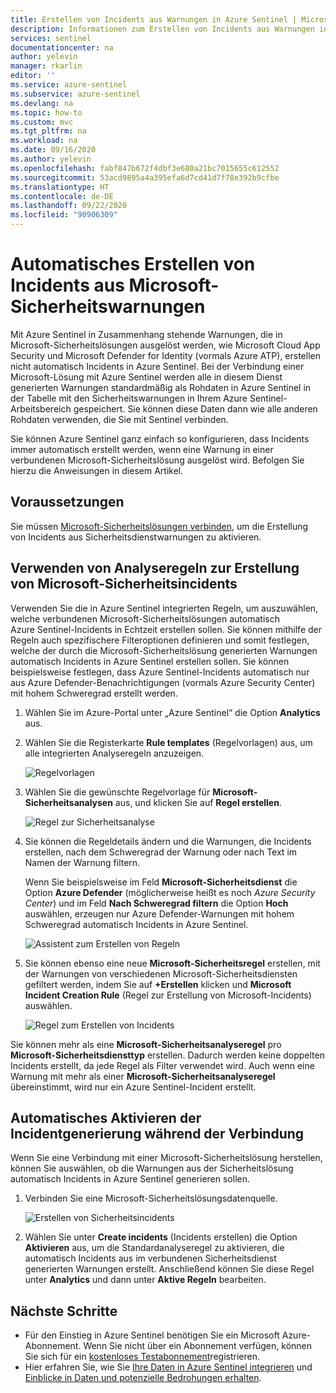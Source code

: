 ```yaml
---
title: Erstellen von Incidents aus Warnungen in Azure Sentinel | Microsoft-Dokumentation
description: Informationen zum Erstellen von Incidents aus Warnungen in Azure Sentinel
services: sentinel
documentationcenter: na
author: yelevin
manager: rkarlin
editor: ''
ms.service: azure-sentinel
ms.subservice: azure-sentinel
ms.devlang: na
ms.topic: how-to
ms.custom: mvc
ms.tgt_pltfrm: na
ms.workload: na
ms.date: 09/16/2020
ms.author: yelevin
ms.openlocfilehash: fabf847b672f4dbf3e680a21bc7015655c612552
ms.sourcegitcommit: 53acd9895a4a395efa6d7cd41d7f78e392b9cfbe
ms.translationtype: HT
ms.contentlocale: de-DE
ms.lasthandoff: 09/22/2020
ms.locfileid: "90906309"
---
```

# <a name="automatically-create-incidents-from-microsoft-security-alerts"></a>Automatisches Erstellen von Incidents aus Microsoft-Sicherheitswarnungen

Mit Azure Sentinel in Zusammenhang stehende Warnungen, die in Microsoft-Sicherheitslösungen ausgelöst werden, wie Microsoft Cloud App Security und Microsoft Defender for Identity (vormals Azure ATP), erstellen nicht automatisch Incidents in Azure Sentinel. Bei der Verbindung einer Microsoft-Lösung mit Azure Sentinel werden alle in diesem Dienst generierten Warnungen standardmäßig als Rohdaten in Azure Sentinel in der Tabelle mit den Sicherheitswarnungen in Ihrem Azure Sentinel-Arbeitsbereich gespeichert. Sie können diese Daten dann wie alle anderen Rohdaten verwenden, die Sie mit Sentinel verbinden.

Sie können Azure Sentinel ganz einfach so konfigurieren, dass Incidents immer automatisch erstellt werden, wenn eine Warnung in einer verbundenen Microsoft-Sicherheitslösung ausgelöst wird. Befolgen Sie hierzu die Anweisungen in diesem Artikel.

## <a name="prerequisites"></a>Voraussetzungen
Sie müssen [Microsoft-Sicherheitslösungen verbinden](connect-data-sources.md#data-connection-methods), um die Erstellung von Incidents aus Sicherheitsdienstwarnungen zu aktivieren.

## <a name="using-microsoft-security-incident-creation-analytics-rules"></a>Verwenden von Analyseregeln zur Erstellung von Microsoft-Sicherheitsincidents

Verwenden Sie die in Azure Sentinel integrierten Regeln, um auszuwählen, welche verbundenen Microsoft-Sicherheitslösungen automatisch Azure Sentinel-Incidents in Echtzeit erstellen sollen. Sie können mithilfe der Regeln auch spezifischere Filteroptionen definieren und somit festlegen, welche der durch die Microsoft-Sicherheitslösung generierten Warnungen automatisch Incidents in Azure Sentinel erstellen sollen. Sie können beispielsweise festlegen, dass Azure Sentinel-Incidents automatisch nur aus Azure Defender-Benachrichtigungen (vormals Azure Security Center) mit hohem Schweregrad erstellt werden.

1. Wählen Sie im Azure-Portal unter „Azure Sentinel“ die Option **Analytics** aus.

1. Wählen Sie die Registerkarte **Rule templates** (Regelvorlagen) aus, um alle integrierten Analyseregeln anzuzeigen.

    ![Regelvorlagen](media/incidents-from-alerts/rule-templates.png)

1. Wählen Sie die gewünschte Regelvorlage für **Microsoft-Sicherheitsanalysen** aus, und klicken Sie auf **Regel erstellen**.

    ![Regel zur Sicherheitsanalyse](media/incidents-from-alerts/security-analytics-rule.png)

1. Sie können die Regeldetails ändern und die Warnungen, die Incidents erstellen, nach dem Schweregrad der Warnung oder nach Text im Namen der Warnung filtern.  
      
    Wenn Sie beispielsweise im Feld **Microsoft-Sicherheitsdienst** die Option **Azure Defender** (möglicherweise heißt es noch *Azure Security Center*) und im Feld **Nach Schweregrad filtern** die Option **Hoch** auswählen, erzeugen nur Azure Defender-Warnungen mit hohem Schweregrad automatisch Incidents in Azure Sentinel.  

    ![Assistent zum Erstellen von Regeln](media/incidents-from-alerts/create-rule-wizard.png)

1. Sie können ebenso eine neue **Microsoft-Sicherheitsregel** erstellen, mit der Warnungen von verschiedenen Microsoft-Sicherheitsdiensten gefiltert werden, indem Sie auf **+Erstellen** klicken und **Microsoft Incident Creation Rule** (Regel zur Erstellung von Microsoft-Incidents) auswählen.

    ![Regel zum Erstellen von Incidents](media/incidents-from-alerts/incident-creation-rule.png)

  Sie können mehr als eine **Microsoft-Sicherheitsanalyseregel** pro **Microsoft-Sicherheitsdiensttyp** erstellen. Dadurch werden keine doppelten Incidents erstellt, da jede Regel als Filter verwendet wird. Auch wenn eine Warnung mit mehr als einer **Microsoft-Sicherheitsanalyseregel** übereinstimmt, wird nur ein Azure Sentinel-Incident erstellt.

## <a name="enable-incident-generation-automatically-during-connection"></a>Automatisches Aktivieren der Incidentgenerierung während der Verbindung
 Wenn Sie eine Verbindung mit einer Microsoft-Sicherheitslösung herstellen, können Sie auswählen, ob die Warnungen aus der Sicherheitslösung automatisch Incidents in Azure Sentinel generieren sollen.

1. Verbinden Sie eine Microsoft-Sicherheitslösungsdatenquelle. 

   ![Erstellen von Sicherheitsincidents](media/incidents-from-alerts/generate-security-incidents.png)

1. Wählen Sie unter **Create incidents** (Incidents erstellen) die Option **Aktivieren** aus, um die Standardanalyseregel zu aktivieren, die automatisch Incidents aus im verbundenen Sicherheitsdienst generierten Warnungen erstellt. Anschließend können Sie diese Regel unter **Analytics** und dann unter **Aktive Regeln** bearbeiten.

## <a name="next-steps"></a>Nächste Schritte

- Für den Einstieg in Azure Sentinel benötigen Sie ein Microsoft Azure-Abonnement. Wenn Sie nicht über ein Abonnement verfügen, können Sie sich für ein [kostenloses Testabonnement](https://azure.microsoft.com/free/)registrieren.
- Hier erfahren Sie, wie Sie [Ihre Daten in Azure Sentinel integrieren](quickstart-onboard.md) und [Einblicke in Daten und potenzielle Bedrohungen erhalten](quickstart-get-visibility.md).
